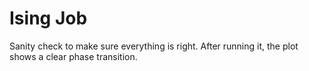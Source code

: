 Ising Job
=================

Sanity check to make sure everything is right. After
running it, the plot shows a clear phase transition.
